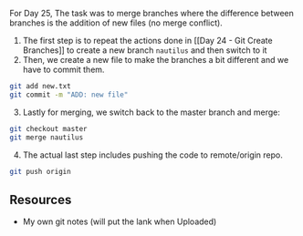 For Day 25, The task was to merge branches where the difference between branches is the addition of new files (no merge conflict).

1. The first step is to repeat the actions done in [[Day 24 - Git Create Branches]] to create a new branch `nautilus` and then switch to it
2. Then, we create a new file to make the branches a bit different and we have to commit them.
```bash
git add new.txt
git commit -m "ADD: new file"
```
	
3. Lastly for merging, we switch back to the master branch and merge:
```bash
git checkout master
git merge nautilus
```
4. The actual last step includes pushing the code to remote/origin repo.
```bash
git push origin
```
## Resources
- My own git notes (will put the lank when Uploaded)